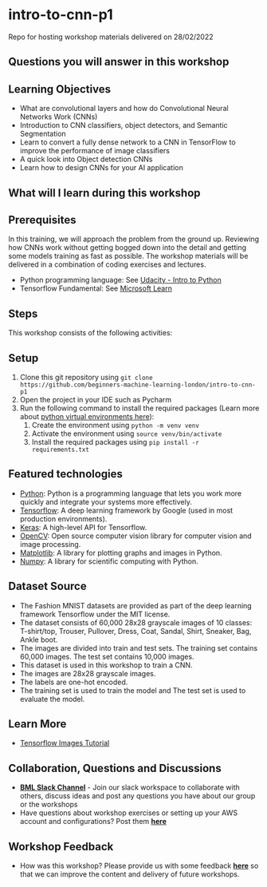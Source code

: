 # intro-to-cnn-p1
Repo for hosting workshop materials delivered on 28/02/2022

## Questions you will answer in this workshop

## Learning Objectives

- What are convolutional layers and how do Convolutional Neural Networks Work (CNNs)
- Introduction to CNN classifiers, object detectors, and Semantic Segmentation
- Learn to convert a fully dense network to a CNN in TensorFlow to improve the performance of image classifiers
- A quick look into Object detection CNNs
- Learn how to design CNNs for your AI application


## What will I learn during this workshop

## Prerequisites

In this training, we will approach the problem from the ground up. Reviewing how CNNs work without getting bogged down into the detail and getting some models training as fast as possible. The workshop materials will be delivered in a combination of coding exercises and lectures.

- Python programming language: See [Udacity - Intro to Python](https://eu.udacity.com/course/introduction-to-python--ud1110)
- Tensorflow Fundamental: See [Microsoft Learn](https://docs.microsoft.com/en-us/learn/paths/tensorflow-fundamentals)

## Steps

This workshop consists of the following activities:

## Setup

1. Clone this git repository using `git clone https://github.com/beginners-machine-learning-london/intro-to-cnn-p1`
2. Open the project in your IDE such as Pycharm
3. Run the following command to install the required packages (Learn more about [python virtual environments here](https://docs.python.org/3/library/venv.html)):
   1. Create the environment using `python -m venv venv`
   2. Activate the environment using `source venv/bin/activate`
   3. Install the required packages using `pip install -r requirements.txt`

## Featured technologies

- [Python](https://www.python.org/): Python is a programming language that lets you work more quickly and integrate your systems more effectively.
- [Tensorflow](https://www.tensorflow.org/): A deep learning framework by Google (used in most production environments).
- [Keras](https://keras.io/): A high-level API for Tensorflow.
- [OpenCV](https://opencv.org/): Open source computer vision library for computer vision and image processing.
- [Matplotlib](https://matplotlib.org/): A library for plotting graphs and images in Python.
- [Numpy](https://www.numpy.org/): A library for scientific computing with Python.

## Dataset Source

- The Fashion MNIST datasets are provided as part of the deep learning framework Tensorflow under the MIT license. 
- The dataset consists of 60,000 28x28 grayscale images of 10 classes: T-shirt/top, Trouser, Pullover, Dress, Coat, Sandal, Shirt, Sneaker, Bag, Ankle boot. 
- The images are divided into train and test sets. The training set contains 60,000 images. The test set contains 10,000 images. 
- This dataset is used in this workshop to train a CNN.
- The images are 28x28 grayscale images. 
- The labels are one-hot encoded.
- The training set is used to train the model and The test set is used to evaluate the model.

## Learn More

- [Tensorflow Images Tutorial](https://www.tensorflow.org/tutorials/images/cnn)

## Collaboration, Questions and Discussions

- [**BML Slack Channel**](http://tiny.cc/bmlslack) - Join our slack workspace to collaborate with others, discuss ideas and post any questions you have about our group or the workshops
- Have questions about workshop exercises or setting up your AWS account and configurations? Post them [**here**](https://app.slack.com/client/TLQ81UB7A/CLHTZDGGZ)

## Workshop Feedback

- How was this workshop? Please provide us with some feedback [**here**](http://tiny.cc/BMLfeedback) so that we can improve the content and delivery of future workshops.
